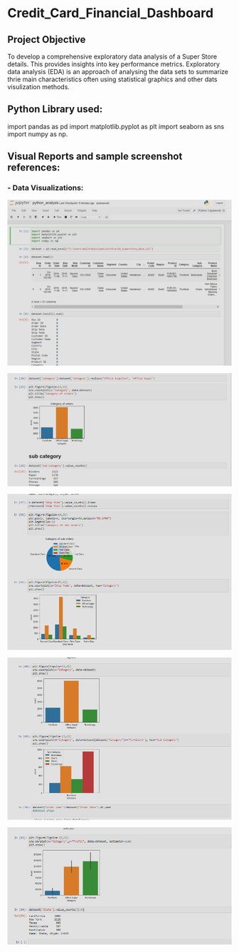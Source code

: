 # **Credit_Card_Financial_Dashboard**

## **Project Objective**
To develop a comprehensive exploratory data analysis of a Super Store details. This provides insights into key performance metrics.
Exploratory data analysis (EDA) is an approach of analysing the data sets to summarize thrie main characteristics often using statistical graphics and other dats visulization methods.

## **Python Library used:**
import pandas as pd
import matplotlib.pyplot as plt
import seaborn as sns
import numpy as np.

## **Visual Reports and sample screenshot references:**
### - Data Visualizations:
![Alt Text](https://github.com/abhaynadiger/Python_Data_Analysis_SuperStore/blob/main/Screenshot1.png)

![Alt Text](https://github.com/abhaynadiger/Python_Data_Analysis_SuperStore/blob/main/screenshot2.png)

![Alt Text](https://github.com/abhaynadiger/Python_Data_Analysis_SuperStore/blob/main/screenshot3.png)

![Alt Text](https://github.com/abhaynadiger/Python_Data_Analysis_SuperStore/blob/main/screenshot4.png)

![Alt Text](https://github.com/abhaynadiger/Python_Data_Analysis_SuperStore/blob/main/screenshot5.png)
